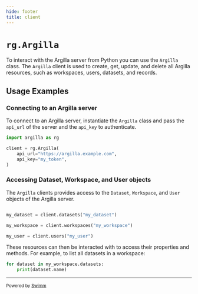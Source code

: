 ```yaml
---
hide: footer
title: client
---
```

# `rg.Argilla`

To interact with the Argilla server from Python you can use the `Argilla` class. The `Argilla` client is used to create, get, update, and delete all Argilla resources, such as workspaces, users, datasets, and records.

## Usage Examples

### Connecting to an Argilla server

To connect to an Argilla server, instantiate the `Argilla` class and pass the `api_url` of the server and the `api_key` to authenticate.

```python
import argilla as rg

client = rg.Argilla(
    api_url="https://argilla.example.com",
    api_key="my_token",
)
```

### Accessing Dataset, Workspace, and User objects

The `Argilla` clients provides access to the `Dataset`, `Workspace`, and `User` objects of the Argilla server.

```python

my_dataset = client.datasets("my_dataset")

my_workspace = client.workspaces("my_workspace")

my_user = client.users("my_user")

```

These resources can then be interacted with to access their properties and methods. For example, to list all datasets in a workspace:

```python
for dataset in my_workspace.datasets:
    print(dataset.name)
```

---

<SwmMeta version="3.0.0"><sup>Powered by [Swimm](https://app.swimm.io/)</sup></SwmMeta>
